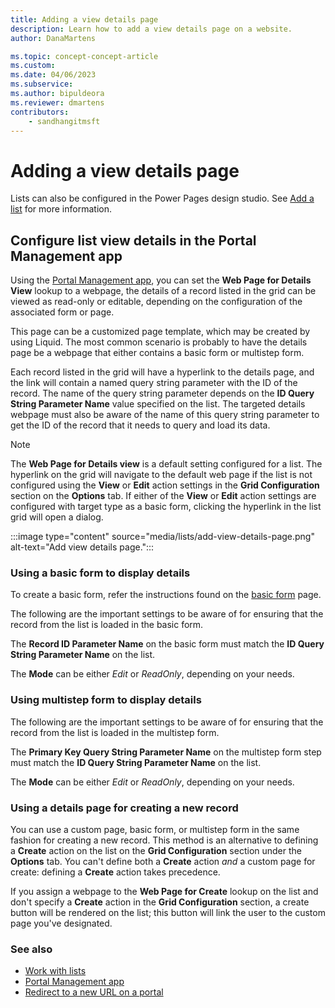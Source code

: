 ```yaml
---
title: Adding a view details page
description: Learn how to add a view details page on a website.
author: DanaMartens

ms.topic: concept-concept-article
ms.custom: 
ms.date: 04/06/2023
ms.subservice: 
ms.author: bipuldeora
ms.reviewer: dmartens
contributors:
    - sandhangitmsft
---
```


# Adding a view details page

Lists can also be configured in the Power Pages design studio. See [Add a list](../getting-started/add-list.md) for more information.

## Configure list view details in the Portal Management app

Using the [Portal Management app](portal-management-app.md), you can set the **Web Page for Details View** lookup to a webpage, the details of a record listed in the grid can be viewed as read-only or editable, depending on the configuration of the associated form or page.

This page can be a customized page template, which may be created by using Liquid. The most common scenario is probably to have the details page be a webpage that either contains a basic form or multistep form.

Each record listed in the grid will have a hyperlink to the details page, and the link will contain a named query string parameter with the ID of the record. The name of the query string parameter depends on the **ID Query String Parameter Name** value specified on the list. The targeted details webpage must also be aware of the name of this query string parameter to get the ID of the record that it needs to query and load its data.

> [!NOTE]
> The **Web Page for Details view** is a default setting configured for a list. The hyperlink on the grid will navigate to the default web page if the list is not configured using the **View** or **Edit** action settings in the **Grid Configuration** section on the **Options** tab. If either of the **View** or **Edit** action settings are configured with target type as a basic form, clicking the hyperlink in the list grid will open a dialog.

:::image type="content" source="media/lists/add-view-details-page.png" alt-text="Add view details page.":::

### Using a basic form to display details

To create a basic form, refer the instructions found on the [basic form](basic-forms.md) page.

The following are the important settings to be aware of for ensuring that the record from the list is loaded in the basic form.

The **Record ID Parameter Name** on the basic form must match the **ID Query String Parameter Name** on the list.

The **Mode** can be either *Edit* or *ReadOnly*, depending on your needs.

### Using multistep form to display details

The following are the important settings to be aware of for ensuring that the record from the list is loaded in the multistep form.

The **Primary Key Query String Parameter Name** on the multistep form step must match the **ID Query String Parameter Name** on the list.

The **Mode** can be either *Edit* or *ReadOnly*, depending on your needs.

### Using a details page for creating a new record

You can use a custom page, basic form, or multistep form in the same fashion for creating a new record. This method is an alternative to defining a **Create** action on the list on the **Grid Configuration** section under the **Options** tab. You can't define both a **Create** action *and* a custom page for create: defining a **Create** action takes precedence.

If you assign a webpage to the **Web Page for Create** lookup on the list and don't specify a **Create** action in the **Grid Configuration** section, a create button will be rendered on the list; this button will link the user to the custom page you've designated.

### See also

- [Work with lists](lists.md)
- [Portal Management app](portal-management-app.md)  
- [Redirect to a new URL on a portal](add-redirect-url.md)
